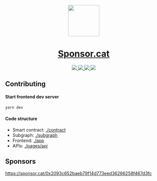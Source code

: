 <p align="center">
  <a href="https://sponsor.cat">
    <picture>
      <source media="(prefers-color-scheme: dark)" srcset="https://sponsor.cat/logo.svg">
      <img src="https://sponsor.cat/logo.svg" height="100">
    </picture>
    <h1 align="center">Sponsor.cat</h1>
  </a>
</p>
<p align="center">
  <a aria-label="Twitter" href="https://twitter.com/SponsorCat">
    <img src="https://img.shields.io/twitter/follow/sponsorcat?color=1da1f2&label=twitter&logo=twitter&style=for-the-badge&labelColor=000">
  </a>
  <a aria-label="Discord" href="https://discord.gg/kvHjfhfYz6">
    <img src="https://img.shields.io/discord/1055327879392661648?color=5865f2&label=discord&logo=discord&style=for-the-badge&labelColor=000">
  </a>
  <a aria-label="GitHub Issues" href="https://discord.gg/kvHjfhfYz6">
    <img src="https://img.shields.io/github/issues/timqian/sponsor.cat?color=fff&logo=github&style=for-the-badge&labelColor=000">
  </a>
  <a aria-label="Help wanted" href="https://discord.gg/kvHjfhfYz6">
    <img src="https://img.shields.io/github/issues-raw/timqian/sponsor.cat/help%20wanted?color=fff&label=Help%20wanted&logo=github&style=for-the-badge&labelColor=000">
  </a> 
</p>

## Contributing

#### Start frontend dev server

```bash
yarn dev
```

#### Code structure

- Smart contract: [./contract](./contract/sponsorCat.sol)
- Subgraph: [./subgraph](./subgraph)
- Frontend: [./app](./app)
- APIs: [./pages/api](./pages/api)

## Sponsors

https://sponsor.cat/0x2093c652baeb79f14d773eed36266258f467d3fc

<!-- ## Thanks
- [Nextjs](https://nextjs.org)
- [Vercel](https://vercel.com/)
- ERC1155 intro: https://www.youtube.com/watch?v=wYOPh8TX_Tw
- Check nft metadata: https://nftchecker.io/?contract=0xc92ceddfb8dd984a89fb494c376f9a48b999aafc&token=2146#output
- NFT validator: https://tofunft.com/tools/validator?network=1&address=0x2093c652baeb79f14d773eed36266258f467d3fc&token=0
 -->
